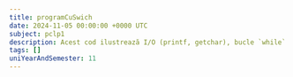 ```yaml
---
title: programCuSwich
date: 2024-11-05 00:00:00 +0000 UTC
subject: pclp1
description: Acest cod ilustrează I/O (printf, getchar), bucle `while` și structura decizională `switch`. Utilizează `tolower` pentru procesarea intrării caracterelor, creând un meniu interactiv.
tags: []
uniYearAndSemester: 11
---
```


